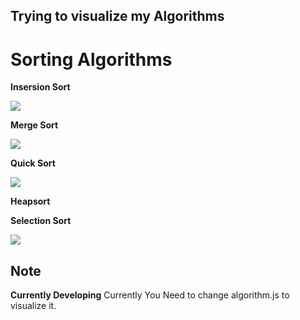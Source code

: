 ## Trying to visualize my Algorithms

# Sorting Algorithms

**Insersion Sort**

![](https://media.giphy.com/media/gHuUC94vtv13mvNOH0/giphy.gif)

**Merge Sort**

![](https://media.giphy.com/media/Zb6kF9TKKRujbyNZEC/giphy.gif)

**Quick Sort**

![](https://media.giphy.com/media/jpQDxVvJ3HX61Zdnjr/giphy.gif)

**Heapsort**


**Selection Sort**

![](https://media.giphy.com/media/h1QIEfxmVmdOVUd3JP/giphy.gif)



## Note

**Currently Developing**
Currently You Need to change algorithm.js to visualize it.

